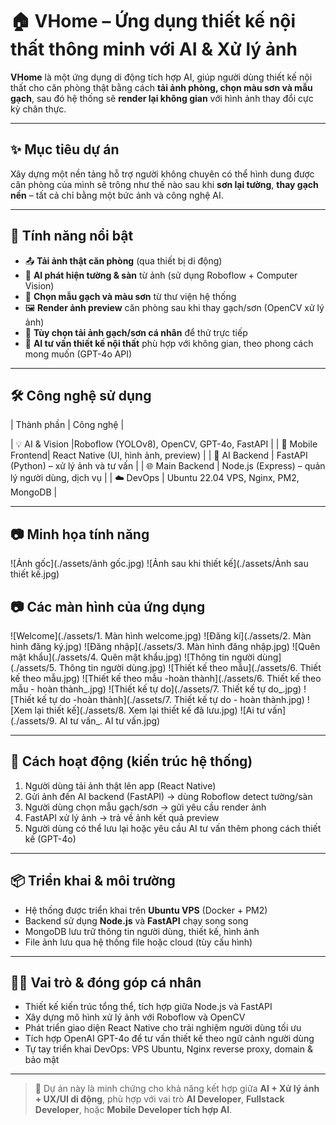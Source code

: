 # 🏠 VHome – Ứng dụng thiết kế nội thất thông minh với AI & Xử lý ảnh

**VHome** là một ứng dụng di động tích hợp AI, giúp người dùng thiết kế nội thất cho căn phòng thật bằng cách **tải ảnh phòng, chọn màu sơn và mẫu gạch**, sau đó hệ thống sẽ **render lại không gian** với hình ảnh thay đổi cực kỳ chân thực.

---

## ✨ Mục tiêu dự án

Xây dựng một nền tảng hỗ trợ người không chuyên có thể hình dung được căn phòng của mình sẽ trông như thế nào sau khi **sơn lại tường**, **thay gạch nền** – tất cả chỉ bằng một bức ảnh và công nghệ AI.

---

## 🚀 Tính năng nổi bật

- 📤 **Tải ảnh thật căn phòng** (qua thiết bị di động)
- 🧠 **AI phát hiện tường & sàn** từ ảnh (sử dụng Roboflow + Computer Vision)
- 🎨 **Chọn mẫu gạch và màu sơn** từ thư viện hệ thống
- 🖼️ **Render ảnh preview** căn phòng sau khi thay gạch/sơn (OpenCV xử lý ảnh)
- 📁 **Tùy chọn tải ảnh gạch/sơn cá nhân** để thử trực tiếp
- 🤖 **AI tư vấn thiết kế nội thất** phù hợp với không gian, theo phong cách mong muốn (GPT-4o API)

---

## 🛠️ Công nghệ sử dụng

| Thành phần         | Công nghệ                                      |

| 💡 AI & Vision    |Roboflow (YOLOv8), OpenCV, GPT-4o, FastAPI       |
| 📱 Mobile Frontend| React Native (UI, hình ảnh, preview)            |
| 🧠 AI Backend     | FastAPI (Python) – xử lý ảnh và tư vấn          |
| 🌐 Main Backend   | Node.js (Express) – quản lý người dùng, dịch vụ |
| ☁️ DevOps         | Ubuntu 22.04 VPS, Nginx, PM2, MongoDB           |
 
---

## 📷 Minh họa tính năng

![Ảnh gốc](./assets/ảnh gốc.jpg)
![Ảnh sau khi thiết kế](./assets/Ảnh sau thiết kế.jpg)

## 📷 Các màn hình của ứng dụng
![Welcome](./assets/1. Màn hình welcome.jpg)
![Đăng kí](./assets/2. Màn hình đăng ký.jpg)
![Đăng nhập](./assets/3. Màn hình đăng nhập.jpg)
![Quên mật khẩu](./assets/4. Quên mật khẩu.jpg)
![Thông tin người dùng](./assets/5. Thông tin người dùng.jpg)
![Thiết kế theo mẫu](./assets/6. Thiết kế theo mẫu.jpg)
![Thiết kế theo mẫu -hoàn thành](./assets/6. Thiết kế theo mẫu - hoàn thành_.jpg)
![Thiết kế tự do](./assets/7. Thiết kế tự do_.jpg)
![Thiết kế tự do -hoàn thành](./assets/7. Thiết kế tự do - hoàn thành.jpg)
![Xem lại thiết kế](./assets/8. Xem lại thiết kế đã lưu.jpg)
![Ai tư vấn](./assets/9. AI tư vấn_. AI tư vấn.jpg)


---

## 🧠 Cách hoạt động (kiến trúc hệ thống)

1. Người dùng tải ảnh thật lên app (React Native)
2. Gửi ảnh đến AI backend (FastAPI) → dùng Roboflow detect tường/sàn
3. Người dùng chọn mẫu gạch/sơn → gửi yêu cầu render ảnh
4. FastAPI xử lý ảnh → trả về ảnh kết quả preview
5. Người dùng có thể lưu lại hoặc yêu cầu AI tư vấn thêm phong cách thiết kế (GPT-4o)

---

## 📦 Triển khai & môi trường

- Hệ thống được triển khai trên **Ubuntu VPS** (Docker + PM2)
- Backend sử dụng **Node.js** và **FastAPI** chạy song song
- MongoDB lưu trữ thông tin người dùng, thiết kế, hình ảnh
- File ảnh lưu qua hệ thống file hoặc cloud (tùy cấu hình)

---

## 👨‍💻 Vai trò & đóng góp cá nhân

- Thiết kế kiến trúc tổng thể, tích hợp giữa Node.js và FastAPI
- Xây dựng mô hình xử lý ảnh với Roboflow và OpenCV
- Phát triển giao diện React Native cho trải nghiệm người dùng tối ưu
- Tích hợp OpenAI GPT-4o để tư vấn thiết kế theo ngữ cảnh người dùng
- Tự tay triển khai DevOps: VPS Ubuntu, Nginx reverse proxy, domain & bảo mật

---

> 🔗 Dự án này là minh chứng cho khả năng kết hợp giữa **AI + Xử lý ảnh + UX/UI di động**, phù hợp với vai trò **AI Developer**, **Fullstack Developer**, hoặc **Mobile Developer tích hợp AI**.

